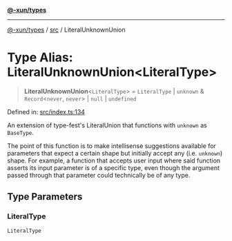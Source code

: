 [**@-xun/types**](../../README.md)

***

[@-xun/types](../../README.md) / [src](../README.md) / LiteralUnknownUnion

# Type Alias: LiteralUnknownUnion\<LiteralType\>

> **LiteralUnknownUnion**\<`LiteralType`\> = `LiteralType` \| `unknown` & `Record`\<`never`, `never`\> \| `null` \| `undefined`

Defined in: [src/index.ts:134](https://github.com/Xunnamius/typescript-utils/blob/1654ac66829395b52d544b89b0441d34ab22789d/src/index.ts#L134)

An extension of type-fest's LiteralUnion that functions with
`unknown` as `BaseType`.

The point of this function is to make intellisense suggestions available for
parameters that expect a certain shape but initially accept any (i.e.
`unknown`) shape. For example, a function that accepts user input where said
function asserts its input parameter is of a specific type, even though the
argument passed through that parameter could technically be of any type.

## Type Parameters

### LiteralType

`LiteralType`
